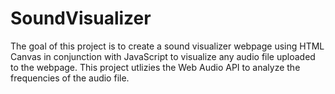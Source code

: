 # SoundVisualizer

The goal of this project is to create a sound visualizer webpage using HTML Canvas in conjunction with JavaScript to visualize any audio file
uploaded to the webpage. This project utlizies the Web Audio API to analyze the frequencies of the audio file.
